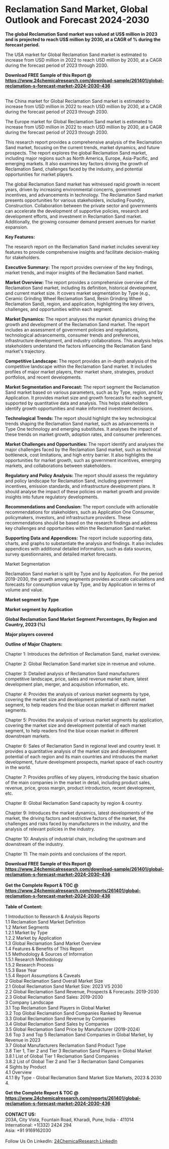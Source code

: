 <h1>Reclamation Sand Market, Global Outlook and Forecast 2024-2030</h1><p><strong>The global Reclamation Sand market was valued at US$ million in 2023 and is projected to reach US$ million by 2030, at a CAGR of % during the forecast period.</strong></p><p>
</p><p>The USA market for Global Reclamation Sand market is estimated to increase from USD million in 2022 to reach USD million by 2030, at a CAGR during the forecast period of 2023 through 2030.</p><div><b>Download FREE Sample of this Report @ 
            <a href="https://www.24chemicalresearch.com/download-sample/261401/global-reclamation-s-forecast-market-2024-2030-436">
            https://www.24chemicalresearch.com/download-sample/261401/global-reclamation-s-forecast-market-2024-2030-436</a></b></div><br><p>
</p><p>The China market for Global Reclamation Sand market is estimated to increase from USD million in 2022 to reach USD million by 2030, at a CAGR during the forecast period of 2023 through 2030.</p><p>
</p><p>The Europe market for Global Reclamation Sand market is estimated to increase from USD million in 2022 to reach USD million by 2030, at a CAGR during the forecast period of 2023 through 2030.</p><p>
</p><p>This research report provides a comprehensive analysis of the Reclamation Sand market, focusing on the current trends, market dynamics, and future prospects. The report explores the global Reclamation Sand market, including major regions such as North America, Europe, Asia-Pacific, and emerging markets. It also examines key factors driving the growth of Reclamation Sand, challenges faced by the industry, and potential opportunities for market players.</p><p>
The global Reclamation Sand market has witnessed rapid growth in recent years, driven by increasing environmental concerns, government incentives, and advancements in technology. The Reclamation Sand market presents opportunities for various stakeholders, including Foundry, Construction. Collaboration between the private sector and governments can accelerate the development of supportive policies, research and development efforts, and investment in Reclamation Sand market. Additionally, the growing consumer demand present avenues for market expansion.</p><p>
<strong>Key Features:</strong></p><p>
The research report on the Reclamation Sand market includes several key features to provide comprehensive insights and facilitate decision-making for stakeholders.</p><p>
<strong>Executive Summary:</strong> The report provides overview of the key findings, market trends, and major insights of the Reclamation Sand market.</p><p>
<strong>Market Overview: </strong>The report provides a comprehensive overview of the Reclamation Sand market, including its definition, historical development, and current market size. It covers market segmentation by Type (e.g., Ceramic Grinding Wheel Reclamation Sand, Resin Grinding Wheel Reclamation Sand), region, and application, highlighting the key drivers, challenges, and opportunities within each segment.</p><p>
<strong>Market Dynamics: </strong>The report analyses the market dynamics driving the growth and development of the Reclamation Sand market. The report includes an assessment of government policies and regulations, technological advancements, consumer trends and preferences, infrastructure development, and industry collaborations. This analysis helps stakeholders understand the factors influencing the Reclamation Sand market's trajectory.</p><p>
<strong>Competitive Landscape: </strong>The report provides an in-depth analysis of the competitive landscape within the Reclamation Sand market. It includes profiles of major market players, their market share, strategies, product portfolios, and recent developments.</p><p>
<strong>Market Segmentation and Forecast:</strong> The report segment the Reclamation Sand market based on various parameters, such as by Type, region, and by Application. It provides market size and growth forecasts for each segment, supported by quantitative data and analysis. This helps stakeholders identify growth opportunities and make informed investment decisions.</p><p>
<strong>Technological Trends: </strong>The report should highlight the key technological trends shaping the Reclamation Sand market, such as advancements in Type One technology and emerging substitutes. It analyses the impact of these trends on market growth, adoption rates, and consumer preferences.</p><p>
<strong>Market Challenges and Opportunities: </strong>The report identify and analyses the major challenges faced by the Reclamation Sand market, such as technical bottleneck, cost limitations, and high entry barrier. It also highlights the opportunities for market growth, such as government incentives, emerging markets, and collaborations between stakeholders.</p><p>
<strong>Regulatory and Policy Analysis: </strong>The report should assess the regulatory and policy landscape for Reclamation Sand, including government incentives, emission standards, and infrastructure development plans. It should analyse the impact of these policies on market growth and provide insights into future regulatory developments.</p><p>
<strong>Recommendations and Conclusion: </strong>The report conclude with actionable recommendations for stakeholders, such as Application One Consumer, policymakers, investors, and infrastructure providers. These recommendations should be based on the research findings and address key challenges and opportunities within the Reclamation Sand market.</p><p>
<strong>Supporting Data and Appendices:</strong> The report include supporting data, charts, and graphs to substantiate the analysis and findings. It also includes appendices with additional detailed information, such as data sources, survey questionnaires, and detailed market forecasts.</p><p>
Market Segmentation</p><p>
Reclamation Sand market is split by Type and by Application. For the period 2019-2030, the growth among segments provides accurate calculations and forecasts for consumption value by Type, and by Application in terms of volume and value.</p><p>
<strong>Market segment by Type</strong></p><p>
</p><p>
</p><p><strong>Market segment by Application</strong></p><p>
</p><p>
</p><p><strong>Global Reclamation Sand Market Segment Percentages, By Region and Country, 2023 (%)</strong></p><p>
</p><p>
</p><p></p><p>
</p><p><strong>Major players covered</strong></p><p>
</p><p>
</p><p><strong>Outline</strong> <strong>of Major Chapters:</strong></p><p>
Chapter 1: Introduces the definition of Reclamation Sand, market overview.</p><p>
Chapter 2: Global Reclamation Sand market size in revenue and volume.</p><p>
Chapter 3: Detailed analysis of Reclamation Sand manufacturers competitive landscape, price, sales and revenue market share, latest development plan, merger, and acquisition information, etc.</p><p>
Chapter 4: Provides the analysis of various market segments by type, covering the market size and development potential of each market segment, to help readers find the blue ocean market in different market segments.</p><p>
Chapter 5: Provides the analysis of various market segments by application, covering the market size and development potential of each market segment, to help readers find the blue ocean market in different downstream markets.</p><p>
Chapter 6: Sales of Reclamation Sand in regional level and country level. It provides a quantitative analysis of the market size and development potential of each region and its main countries and introduces the market development, future development prospects, market space of each country in the world.</p><p>
Chapter 7: Provides profiles of key players, introducing the basic situation of the main companies in the market in detail, including product sales, revenue, price, gross margin, product introduction, recent development, etc.</p><p>
Chapter 8: Global Reclamation Sand capacity by region &amp; country.</p><p>
Chapter 9: Introduces the market dynamics, latest developments of the market, the driving factors and restrictive factors of the market, the challenges and risks faced by manufacturers in the industry, and the analysis of relevant policies in the industry.</p><p>
Chapter 10: Analysis of industrial chain, including the upstream and downstream of the industry.</p><p>
Chapter 11: The main points and conclusions of the report.</p><div><b>Download FREE Sample of this Report @ 
            <a href="https://www.24chemicalresearch.com/download-sample/261401/global-reclamation-s-forecast-market-2024-2030-436">
            https://www.24chemicalresearch.com/download-sample/261401/global-reclamation-s-forecast-market-2024-2030-436</a></b></div><br><div><b>Get the Complete Report & TOC @ 
            <a href="https://www.24chemicalresearch.com/reports/261401/global-reclamation-s-forecast-market-2024-2030-436">
            https://www.24chemicalresearch.com/reports/261401/global-reclamation-s-forecast-market-2024-2030-436</a></b></div><br>
            <b>Table of Content:</b><p>1 Introduction to Research & Analysis Reports<br />
    1.1 Reclamation Sand Market Definition<br />
    1.2 Market Segments<br />
        1.2.1 Market by Type<br />
        1.2.2 Market by Application<br />
    1.3 Global Reclamation Sand Market Overview<br />
    1.4 Features & Benefits of This Report<br />
    1.5 Methodology & Sources of Information<br />
        1.5.1 Research Methodology<br />
        1.5.2 Research Process<br />
        1.5.3 Base Year<br />
        1.5.4 Report Assumptions & Caveats<br />
2 Global Reclamation Sand Overall Market Size<br />
    2.1 Global Reclamation Sand Market Size: 2023 VS 2030<br />
    2.2 Global Reclamation Sand Revenue, Prospects & Forecasts: 2019-2030<br />
    2.3 Global Reclamation Sand Sales: 2019-2030<br />
3 Company Landscape<br />
    3.1 Top Reclamation Sand Players in Global Market<br />
    3.2 Top Global Reclamation Sand Companies Ranked by Revenue<br />
    3.3 Global Reclamation Sand Revenue by Companies<br />
    3.4 Global Reclamation Sand Sales by Companies<br />
    3.5 Global Reclamation Sand Price by Manufacturer (2019-2024)<br />
    3.6 Top 3 and Top 5 Reclamation Sand Companies in Global Market, by Revenue in 2023<br />
    3.7 Global Manufacturers Reclamation Sand Product Type<br />
    3.8 Tier 1, Tier 2 and Tier 3 Reclamation Sand Players in Global Market<br />
        3.8.1 List of Global Tier 1 Reclamation Sand Companies<br />
        3.8.2 List of Global Tier 2 and Tier 3 Reclamation Sand Companies<br />
4 Sights by Product<br />
    4.1 Overview<br />
        4.1.1 By Type - Global Reclamation Sand Market Size Markets, 2023 & 2030<br />
        4.</p><div><b>Get the Complete Report & TOC @ 
            <a href="https://www.24chemicalresearch.com/reports/261401/global-reclamation-s-forecast-market-2024-2030-436">
            https://www.24chemicalresearch.com/reports/261401/global-reclamation-s-forecast-market-2024-2030-436</a></b></div><br><b>CONTACT US:</b><br>
            203A, City Vista, Fountain Road, Kharadi, Pune, India - 411014<br>
            International: +1(332) 2424 294<br>
            Asia: +91 9169162030 <br><br>
            Follow Us On LinkedIn: <a href="https://www.linkedin.com/company/24chemicalresearch/">24ChemicalResearch LinkedIn</a>